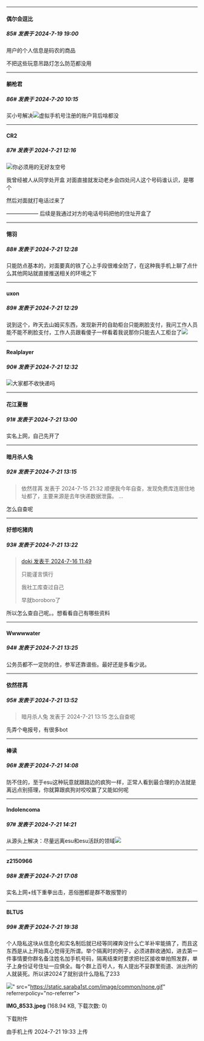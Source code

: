 ﻿
*****

####  偶尔会逗比  
##### 85#       发表于 2024-7-19 19:00

用户的个人信息是码农的商品

不把这些玩意吊路灯怎么防范都没用


*****

####  躺枪君  
##### 86#       发表于 2024-7-20 10:15

买小号解决<img src="https://static.saraba1st.com/image/smiley/face2017/170.png" referrerpolicy="no-referrer">虚拟手机号注册的账户背后啥都没


*****

####  CR2  
##### 87#       发表于 2024-7-21 12:16

<img src="https://static.saraba1st.com/image/smiley/face2017/002.png" referrerpolicy="no-referrer">你必须用的无好友空号

我曾经被人从同学处开盒
对面直接就发动老乡会四处问人这个号码谁认识，是哪个

然后对面就打电话过来了

——————
后续是我通过对方的电话号码把他的住址开盒了


*****

####  翎羽  
##### 88#       发表于 2024-7-21 12:28

只能防点基本的，对面要真的铁了心上手段很难全防了，在这种我手机上聊了点什么其他网站就直接推送相关的环境之下

*****

####  uxon  
##### 89#       发表于 2024-7-21 12:29

说到这个，昨天去山姆买东西，发现新开的自助柜台只能刷脸支付，我问工作人员能不能不刷脸支付，工作人员跟看傻子一样看着我说那你只能去人工柜台了<img src="https://static.saraba1st.com/image/smiley/face2017/067.png" referrerpolicy="no-referrer">


*****

####  Realplayer  
##### 90#       发表于 2024-7-21 12:32

<img src="https://static.saraba1st.com/image/smiley/face2017/163.png" referrerpolicy="no-referrer">大家都不收快递吗


*****

####  花江夏樹  
##### 91#       发表于 2024-7-21 13:00

实名上网，自己先开了


*****

####  暗月杀人兔  
##### 92#       发表于 2024-7-21 13:15

<blockquote>依然荏苒 发表于 2024-7-15 21:32
顺便我今年自查，发现免费库连居住地址都了，主要来源是去年快递数据泄露。 ...</blockquote>
怎么自查呢


*****

####  好想吃猪肉  
##### 93#       发表于 2024-7-21 13:22

<blockquote><a href="httphttps://bbs.saraba1st.com/2b/forum.php?mod=redirect&amp;goto=findpost&amp;pid=65599168&amp;ptid=2191583" target="_blank">doki 发表于 2024-7-16 11:49</a>

只能谨言慎行

我社工库查过自己

早就boroboro了</blockquote>
所以怎么查自己呢。。想看看自己有哪些资料

*****

####  Wwwwwater  
##### 94#       发表于 2024-7-21 13:25

公务员都不一定防的住，参军还靠谱些。最好还是多看少说。


*****

####  依然荏苒  
##### 95#       发表于 2024-7-21 13:52

<blockquote>暗月杀人兔 发表于 2024-7-21 13:15
怎么自查呢</blockquote>
先弄个电报号，有很多bot


*****

####  棒读  
##### 96#       发表于 2024-7-21 14:08

防不住的，至于esu这种玩意就跟路边的疯狗一样，正常人看到最合理的办法就是离远点别搭理，你就算跟疯狗对咬咬赢了又能如何呢


*****

####  Indolencoma  
##### 97#       发表于 2024-7-21 14:21

从源头上解决：尽量远离esu和esu活跃的领域<img src="https://static.saraba1st.com/image/smiley/face2017/047.png" referrerpolicy="no-referrer">


*****

####  z2150966  
##### 98#       发表于 2024-7-21 17:08

实名上网+线下重拳出击，恶俗圈都是群不敢报警的


*****

####  BLTUS  
##### 99#       发表于 2024-7-21 19:38

个人隐私这块从信息化和实名制后就已经等同裸奔没什么亡羊补牢能搞了，而且这东西是从上开始真心觉得无所谓。举个隔离时的例子，必须进群收通知，进去第一件事情要你群名备注姓名加手机号码，隔离结束时要求把社区接收单拍照发群，单子上身份证号住址一应俱全。每个群上百号人，有人提出不妥群里街道、派出所的人就装死。所以讲2024了就别谈什么隐私了233

<img src="https://img.saraba1st.com/forum/202407/21/193349uwc72i3zj7lknd57.jpeg" referrerpolicy="no-referrer">" src="https://static.saraba1st.com/image/common/none.gif" referrerpolicy="no-referrer">

<strong>IMG_8533.jpeg</strong> (168.94 KB, 下载次数: 0)

下载附件

由手机上传
2024-7-21 19:33 上传


